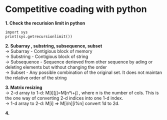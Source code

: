 <h1> Competitive coading with python </h1>

**1. Check the recurision limit in python**
```
import sys
print(sys.getrecursionlimit())
```

**2. Subarray , substring, subsequence, subset** 
<br>
-> Subarray - Contigious block of memory <br>
-> Substring - Contigious block of string <br>
-> Subsequence - Sequence derieved from other sequence by ading or deleting elements but without changing the order <br>
-> Subset -  Any possible combination of the original set. It does not maintan the relative order of the string <br>

**3. Matrix resizing**
<br>
-> 2-d array to 1-d: M[i][j]=M[n*i+j] , where n is the number of cols. This is the one way of converting 2-d indices into one 1-d index. <br>
-> 1-d array to 2-d: M[i] => M[i/n][i%n] convert 1d to 2d.<br>

**4.**
